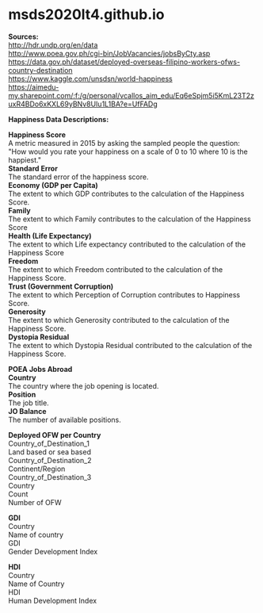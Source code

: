 # msds2020lt4.github.io

**Sources:**<br>
	http://hdr.undp.org/en/data <br>
	http://www.poea.gov.ph/cgi-bin/JobVacancies/jobsByCty.asp <br>
	https://data.gov.ph/dataset/deployed-overseas-filipino-workers-ofws-country-destination <br>
	https://www.kaggle.com/unsdsn/world-happiness <br>
	https://aimedu-my.sharepoint.com/:f:/g/personal/vcallos_aim_edu/Eq6eSpjm5i5KmL23T2zuxR4BDo6xKXL69yBNv8UIu1L1BA?e=UfFADg<br>
  

**Happiness Data Descriptions:**

**Happiness Score**<br>
  A metric measured in 2015 by asking the sampled people the question: "How would you rate your happiness on a scale of 0 to 10 where 10 is the happiest."<br>
**Standard Error**<br>
  The standard error of the happiness score.<br>
**Economy (GDP per Capita)**<br>
  The extent to which GDP contributes to the calculation of the Happiness Score.<br>
**Family**<br>
  The extent to which Family contributes to the calculation of the Happiness Score<br>
**Health (Life Expectancy)**<br>
  The extent to which Life expectancy contributed to the calculation of the Happiness Score<br>
**Freedom**<br>
  The extent to which Freedom contributed to the calculation of the Happiness Score.<br>
**Trust (Government Corruption)**<br>
  The extent to which Perception of Corruption contributes to Happiness Score.<br>
**Generosity**<br>
  The extent to which Generosity contributed to the calculation of the Happiness Score.<br>
**Dystopia Residual**<br>
  The extent to which Dystopia Residual contributed to the calculation of the Happiness Score.<br>

**POEA Jobs Abroad**<br>
**Country**<br>
	The country where the job opening is located.<br>
**Position**<br>
	The job title.<br>
**JO Balance**<br>
	The number of available positions.<br>

**Deployed OFW per Country**<br>
Country_of_Destination_1<br>
	Land based or sea based<br>
Country_of_Destination_2<br>
	Continent/Region<br>
Country_of_Destination_3<br>
	Country<br>
Count<br>
	Number of OFW<br>

**GDI**<br>
Country<br>
	Name of country<br>
GDI<br>
	Gender Development Index<br>

**HDI**<br>
Country<br>
	Name of Country<br>
HDI<br>
	Human Development Index<br>
